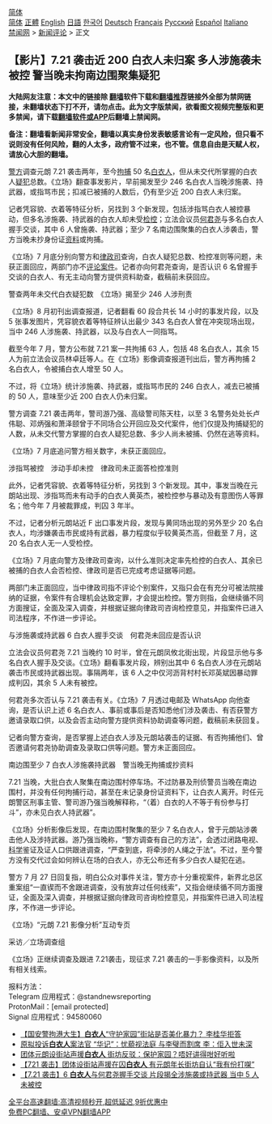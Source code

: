  <!-- 面包屑导航 --> <div class="breadcrumb"><!-- GTranslate: https://gtranslate.io/ -->  <div class="switcher notranslate">  <div class="selected">  <a href="#" onclick="return false;"> 简体</a>  </div>  <div class="option">  <a href="https://www.bannedbook.org" onclick="doGTranslate('zh-CN|zh-CN');jQuery('div.switcher div.selected a').html(jQuery(this).html());return false;" title="简体中文" class="nturl selected"> 简体</a>  <a href="https://www.bannedbook.org/zh-tw/" onclick="doGTranslate('zh-CN|zh-TW');jQuery('div.switcher div.selected a').html(jQuery(this).html());return false;" title="繁體中文" class="nturl"> 正體</a>  <a href="https://www.bannedbook.org/en/" onclick="doGTranslate('zh-CN|en');jQuery('div.switcher div.selected a').html(jQuery(this).html());return false;" title="English" class="nturl"> English</a>  <a href="https://www.bannedbook.org/ja/" onclick="doGTranslate('zh-CN|ja');jQuery('div.switcher div.selected a').html(jQuery(this).html());return false;" title="日本語" class="nturl"> 日語</a>  <a href="https://www.bannedbook.org/ko/" onclick="doGTranslate('zh-CN|ko');jQuery('div.switcher div.selected a').html(jQuery(this).html());return false;" title="한국어" class="nturl"> 한국어</a>  <a href="https://www.bannedbook.org/de/" onclick="doGTranslate('zh-CN|de');jQuery('div.switcher div.selected a').html(jQuery(this).html());return false;" title="Deutsch" class="nturl"> Deutsch</a>  <a href="https://www.bannedbook.org/fr/" onclick="doGTranslate('zh-CN|fr');jQuery('div.switcher div.selected a').html(jQuery(this).html());return false;" title="Français" class="nturl"> Français</a>  <a href="https://www.bannedbook.org/ru/" onclick="doGTranslate('zh-CN|ru');jQuery('div.switcher div.selected a').html(jQuery(this).html());return false;" title="Русский" class="nturl"> Русский</a>  <a href="https://www.bannedbook.org/es/" onclick="doGTranslate('zh-CN|es');jQuery('div.switcher div.selected a').html(jQuery(this).html());return false;" title="Español" class="nturl"> Español</a>  <a href="https://www.bannedbook.org/it/" onclick="doGTranslate('zh-CN|it');jQuery('div.switcher div.selected a').html(jQuery(this).html());return false;" title="Italiano" class="nturl"> Italiano</a>  </div>  </div>      <div class='breadcrumb-sub'><!-- Breadcrumb NavXT 6.3.0 --> <a href="https://www.bannedbook.org/" class="home">禁闻网</a> &gt; <a href="https://www.bannedbook.org/bnews/comments/" class="category">新闻评论</a> &gt; 正文</div></div><h2>【影片】7.21 袭击近 200 白衣人未归案 多人涉施袭未被控 警当晚未拘南边围聚集疑犯</h2> <p class="notice"><b>大陆网友注意：本文中的链接除 <a href="https://github.com/bannedbook/fanqiang" >翻墙</a>软件下载和<a href="https://github.com/killgcd/justmysocks/blob/master/README.md">翻墙推荐</a>链接外全部为禁网链接，未翻墙状态下打不开，请勿点击。此为文字版禁闻，欲看图文视频完整版和更多禁闻，请下载<a href="https://github.com/bannedbook/fanqiang">翻墙软件或APP</a>后翻墙上禁闻网。</p><p>备注：翻墙看新闻非常安全，翻墙以真实身份发表敏感言论有一定风险，但只看不说则没有任何风险，翻的人太多，政府管不过来，也不管。信息自由是天赋人权，请放心大胆的翻墙。</b></p>  <div class="entry">  <p><a href="https://www.bannedbook.org/bnews/tag/%e8%ad%a6%e6%96%b9/" class="st_tag internal_tag" rel="tag" title="标签 警方 下的日志">警方</a>调查元朗 7.21 袭击两年，至今<a href="https://www.bannedbook.org/bnews/tag/%E6%8B%98%E6%8D%95/" class="st_tag internal_tag" rel="tag" title="标签 拘捕 下的日志">拘捕</a> 50 名<a href="https://www.bannedbook.org/bnews/tag/%E7%99%BD%E8%A1%A3%E4%BA%BA/" class="st_tag internal_tag" rel="tag" title="标签 白衣人 下的日志">白衣人</a>，但从未交代所掌握的白衣人<a href="https://www.bannedbook.org/bnews/tag/%E7%96%91%E7%8A%AF/" class="st_tag internal_tag" rel="tag" title="标签 疑犯 下的日志">疑犯</a>总数。《立场》翻查事发影片，早前揭发至少 246 名白衣人当晚涉施袭、持武器，或指骂市民；扣减已被捕的人数后，仍有至少近 200 白衣人未归案。</p> <p>记者凭容貌、衣着等特征分析，另找到 3 个新发现，包括涉指骂白衣人被控暴动，但多名涉施袭、持武器的白衣人却未受<a href="https://www.bannedbook.org/bnews/tag/%E6%A3%80%E6%8E%A7/" class="st_tag internal_tag" rel="tag" title="标签 检控 下的日志">检控</a>；立法会议员<a href="https://www.bannedbook.org/bnews/tag/%E4%BD%95%E5%90%9B%E5%B0%A7/" class="st_tag internal_tag" rel="tag" title="标签 何君尧 下的日志">何君尧</a>与多名白衣人握手交谈，其中 6 人曾施袭、持武器；至少 7 名南边围聚集的白衣人涉袭击，警方当晚未抄身份证<a href="https://www.bannedbook.org/bnews/tag/%E8%B5%84%E6%96%99/" class="st_tag internal_tag" rel="tag" title="标签 资料 下的日志">资料</a>或拘捕。</p> <p>《立场》7 月底分别向警方和<a href="https://www.bannedbook.org/bnews/tag/%E5%BE%8B%E6%94%BF%E5%8F%B8/" class="st_tag internal_tag" rel="tag" title="标签 律政司 下的日志">律政司</a>查询，白衣人疑犯总数、检控准则等问题，未获正面回应，两部门亦不<span class='wp_keywordlink_affiliate'><a href="https://www.bannedbook.org/bnews/comments/" title="新闻评论" target="_blank">评论</a></span><a href="https://www.bannedbook.org/bnews/tag/%E6%A1%88%E4%BB%B6/" class="st_tag internal_tag" rel="tag" title="标签 案件 下的日志">案件</a>。记者亦向何君尧查询，是否认识 6 名曾握手交谈的白衣人、有无主动向警方提供资料助查，截稿前未获回应。</p> <p>警查两年未交代白衣疑犯数　《立场》揭至少 246 人涉刑责</p> <p>《立场》8 月初刊出调查报道，记者翻看 60 段合共长 14 小时的事发片段，以及 5 张事发图片，凭容貌衣着等特征辨认出最少 343 名白衣人曾在冲突现场出现，当中 246 人涉施袭、持武器，以及与白衣人一同指骂。</p> <p>截至今年 7 月，警方公布就 7.21 案一共拘捕 63 人，包括 48 名白衣人，其余 15 人为前立法会议员林卓廷等人。在《立场》影像调查报道刊出后，警方再拘捕 2 名白衣人，令被捕白衣人增至 50 人。</p> <p>不过，将《立场》统计涉施袭、持武器，或指骂市民的 246 白衣人，减去已被捕的 50 人，意味至少近 200 白衣人仍未归案。</p>  <p>警方调查 7.21 袭击两年，警司游乃强、高级警司陈天柱，以至 3 名警务处处长卢伟聪、邓炳强和萧泽颐曾于不同场合公开回应及交代案件，他们仅提及拘捕疑犯的人数，从未交代警方掌握的白衣人疑犯总数、多少人尚未被捕、仍然在逃等资料。</p> <p>《立场》7 月底追问警方相关数字，未获正面回应。</p> <p>涉指骂被控　涉动手却未控　律政司未正面答检控准则</p> <p>此外，记者凭容貌、衣着等特征分析，另找到 3 个新发现。其中，事发当晚在元朗站出现、涉指骂而未有动手的白衣人黄英杰，被检控参与暴动及有意图伤人等罪名；他今年 7 月被裁罪成，判囚 3 年半。</p> <p>不过，记者分析元朗站近 F 出口事发片段，发现与黄同场出现的另外至少 20 名白衣人，均涉嫌袭击市民或持有武器，暴力程度似乎较黄英杰高，但截至 7 月，这 20 名白衣人无一人受检控。</p> <p>《立场》7 月底向警方及律政司查询，以什么准则决定率先检控的白衣人、其余已被捕的白衣人会否检控、律政司是否已完成考虑证据等问题。</p> <p>两部门未正面回应，当中律政司指不评论个别案件，又指只会在有充分可被法院接纳的证据，令案件有合理机会达致定罪，才会提出检控。警方则指，会继续循不同方面搜证，全面及深入调查，并根据证据向律政司咨询检控意见，并指案件已进入司法程序，不作进一步评论。</p>  <p>与涉施袭或持武器 6 白衣人握手交谈　何君尧未回应是否认识</p> <p>立法会议员何君尧 7.21 当晚约 10 时半，曾在元朗凤攸北街出现，片段显示他与多名白衣人握手及交谈。《立场》翻看事发片段，辨别出其中 6 名白衣人涉在元朗站袭击市民或持武器出现。事隔两年，该 6 人之中仅河沥背村村长邓英斌因暴动罪成判囚，其余 5 人未有被控。</p> <p>何君尧多次否认与 7.21 袭击有关。《立场》7 月透过电邮及 WhatsApp 向他查询，是否认识上述 6 名白衣人、事前或事后是否知悉他们涉及袭击、有否获警方邀请录取口供，以及会否主动向警方提供资料协助调查等问题，截稿前未获回复。</p> <p>记者向警方查询，是否掌握上述白衣人涉及元朗站袭击的证据、有否拘捕他们、曾否邀请何君尧协助调查及录取口供等问题。警方未正面回应。</p> <p>南边围至少 7 白衣人涉施袭持武器　警当晚无拘捕或抄资料</p> <p>7.21 当晚，大批白衣人聚集在南边围村停车场。不过防暴及刑侦警员当晚在南边围村，并没有任何拘捕行动，甚至在未记录身份证资料下，让白衣人离开。时任元朗警区刑事主管、警司游乃强当晚解释称，“（着）白衣的人不等于有份参与打斗”，亦未见白衣人持武器”。</p> <p>《立场》分析影像后发现，在南边围村聚集的至少 7 名白衣人，曾于元朗站涉袭击他人及涉持武器。游乃强当晚称，“警方调查有自己的方法”，会透过闭路电视、<span class='wp_keywordlink'><a href="https://www.bannedbook.org/forum11/topic309.html" title="禁片：“科学”的棍子" target="_blank">科学</a></span>鉴证及证人口供跟进调查，“严查到底，将牵涉的人绳之于法”。不过，至今警方没有交代过会如何辨认在场的白衣人，亦无公布还有多少白衣人疑犯在逃。</p>  <p>警方 7 月 27 日回复指，明白公众对事件关注，警方亦十分重视案件，新界北总区重案组“一直锲而不舍跟进调查，没有放弃过任何线索”，又指会继续循不同方面搜证，全面及深入调查，并根据证据向律政司咨询检控意见，并指案件已进入司法程序，不作进一步评论。</p> <p>《立场》“元朗 7.21 影像分析”互动专页</p> <p>采访／立场调查组</p> <p>《立场》正继续调查及跟进 7.21袭击，现征求 7.21 袭击的一手影像资料，以及所有相关线索。</p> <p>报料方法：<br /> Telegram 应用程式：@standnewsreporting<br /> ProtonMail：[email protected]<br /> Signal 应用程式：94580060</p> <ul class='op-related-articles' title='相关阅读'> <li><a href='https://www.bannedbook.org/bnews/comments/20210818/1608548.html' target='_blank'>【国安警拘港大生】<b>白衣人</b>“守护家园”街站是否美化暴力？ 李桂华拒答</a></li> <li><a href='https://www.bannedbook.org/bnews/comments/20210816/1607276.html' target='_blank'>原拟投诉<b>白衣人</b>案法官 “华记”：忧藐视法庭 与李璧而割席 李：佢入世未深</a></li> <li><a href='https://www.bannedbook.org/bnews/comments/20210813/1605647.html' target='_blank'>团体元朗设街站声援<b>白衣人</b> 街坊反驳：保护家园？唔好讲得咁好听啦</a></li> <li><a href='https://www.bannedbook.org/bnews/comments/20210813/1605646.html' target='_blank'>【721 袭击】团体设街站声援在囚<b>白衣人</b> 有元朗年长街坊自认“我有份打㗎”</a></li> <li><a href='https://www.bannedbook.org/bnews/comments/20210806/1601459.html' target='_blank'>【7.21 袭击】6 <b>白衣人</b>与何君尧握手交谈 片段揭全涉施袭或持武器 当中 5 人未被控</a></li> </ul> <p class="texttj"> <a href="https://github.com/bannedbook/fanqiang/wiki/V2ray%E6%9C%BA%E5%9C%BA" target="_blank">全平台高速翻墙:高清视频秒开,超低延迟,9折优惠中</a><br/> <a href="https://github.com/bannedbook/fanqiang/wiki/%E7%A6%81%E9%97%BB%E7%BD%91%E5%AE%89%E5%8D%93%E7%BF%BB%E5%A2%99%E6%96%B0%E9%97%BBAPP" target="_blank">免费PC翻墙、安卓VPN翻墙APP</a></p><p> </p> <a name='sharetosocial'></a>  <div style="margin-bottom:5px;padding-bottom:5px;clear:both"> <div id="archive-pix-1" class="banner-ads"> <!-- AuctionX Display platform tag START --> <div id="26318x728x90x621x_ADSLOT2" clicktrack="%%CLICK_URL_ESC%%"></div> <!-- AuctionX Display platform tag END --> </div> <div id="archive-pix-2" class="banner-ads"> <!-- AuctionX Display platform tag START --> <div id="26315x300x250x621x_ADSLOT2" clicktrack="%%CLICK_URL_ESC%%"></div> <!-- AuctionX Display platform tag END --> </div> </div>  <div id="archive-pix-1" class="banner-ads"> <!-- AuctionX Display platform tag START --> <div id="26318x728x90x621x_ADSLOT3" clicktrack="%%CLICK_URL_ESC%%"></div> <!-- AuctionX Display platform tag END --> </div> </div><!--END ENTRY--> 
